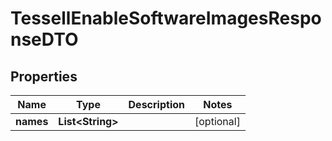

# TessellEnableSoftwareImagesResponseDTO


## Properties

Name | Type | Description | Notes
------------ | ------------- | ------------- | -------------
**names** | **List&lt;String&gt;** |  |  [optional]



